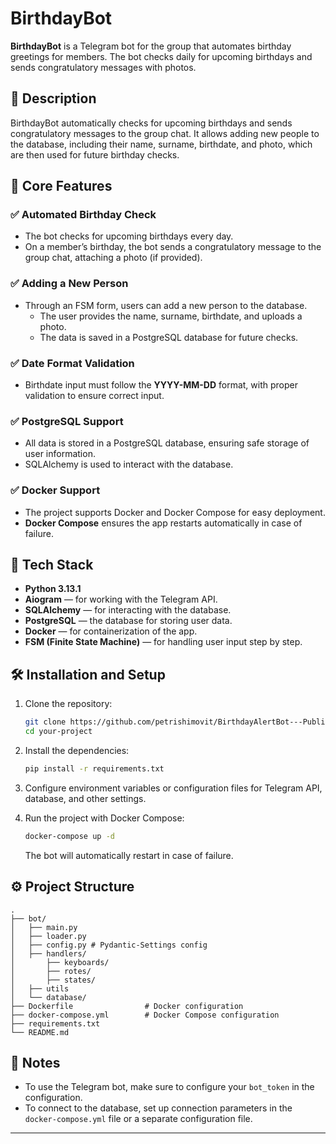 # BirthdayBot

**BirthdayBot** is a Telegram bot for the group that automates birthday greetings for members. The bot checks daily for upcoming birthdays and sends congratulatory messages with photos.

## 📄 Description

BirthdayBot automatically checks for upcoming birthdays and sends congratulatory messages to the group chat. It allows adding new people to the database, including their name, surname, birthdate, and photo, which are then used for future birthday checks.

## 🚀 Core Features

### ✅ Automated Birthday Check
- The bot checks for upcoming birthdays every day.
- On a member’s birthday, the bot sends a congratulatory message to the group chat, attaching a photo (if provided).

### ✅ Adding a New Person
- Through an FSM form, users can add a new person to the database.
  - The user provides the name, surname, birthdate, and uploads a photo.
  - The data is saved in a PostgreSQL database for future checks.

### ✅ Date Format Validation
- Birthdate input must follow the **YYYY-MM-DD** format, with proper validation to ensure correct input.

### ✅ PostgreSQL Support
- All data is stored in a PostgreSQL database, ensuring safe storage of user information.
- SQLAlchemy is used to interact with the database.

### ✅ Docker Support
- The project supports Docker and Docker Compose for easy deployment.
- **Docker Compose** ensures the app restarts automatically in case of failure.

## 🔧 Tech Stack
- **Python 3.13.1**
- **Aiogram** — for working with the Telegram API.
- **SQLAlchemy** — for interacting with the database.
- **PostgreSQL** — the database for storing user data.
- **Docker** — for containerization of the app.
- **FSM (Finite State Machine)** — for handling user input step by step.

## 🛠 Installation and Setup

1. Clone the repository:

   ```bash
   git clone https://github.com/petrishimovit/BirthdayAlertBot---Public
   cd your-project
   ```

2. Install the dependencies:

   ```bash
   pip install -r requirements.txt
   ```

3. Configure environment variables or configuration files for Telegram API, database, and other settings.

4. Run the project with Docker Compose:

   ```bash
   docker-compose up -d
   ```

   The bot will automatically restart in case of failure.

## ⚙️ Project Structure

```
.
├── bot/
│   ├── main.py 
│   ├── loader.py
│   ├── config.py # Pydantic-Settings config
│   ├── handlers/ 
│       ├── keyboards/
│       ├── rotes/
│       ├── states/               
│   ├── utils                     
│   └── database/ 
├── Dockerfile                # Docker configuration
├── docker-compose.yml        # Docker Compose configuration
├── requirements.txt          
└── README.md                 
```

## 📝 Notes
- To use the Telegram bot, make sure to configure your `bot_token` in the configuration.
- To connect to the database, set up connection parameters in the `docker-compose.yml` file or a separate configuration file.

---
